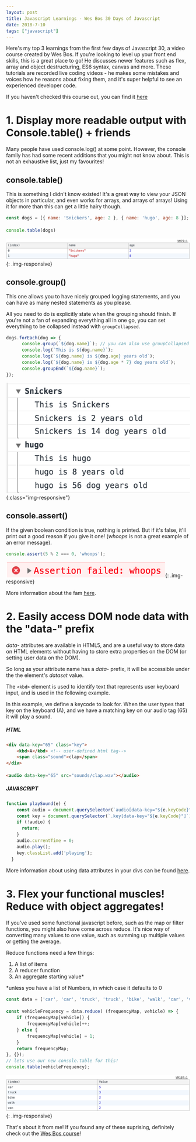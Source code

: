 ```yaml
---
layout: post
title: Javascript Learnings - Wes Bos 30 Days of Javascript
date: 2018-7-10
tags: ["javascript"]
---
```


Here's my top 3 learnings from the first few days of Javascript 30, a video course created by Wes Bos. If you're looking to level up your front end skills, this is a great place to go! He discusses newer features such as flex, array and object destructuring, ES6 syntax, canvas and more. These tutorials are recorded live coding videos - he makes some mistakes and voices how he reasons about fixing them, and it's super helpful to see an experienced developer code.

If you haven't checked this course out, you can find it [here](https://javascript30.com/)

# 1. Display more readable output with Console.table() + friends

Many people have used console.log() at some point. However, the console family has had some recent additions that you might not know about. This is not an exhaustive list, just my favourites!

## console.table()

This is something I didn't know existed! It's a great way to view your JSON objects in particular, and even works for arrays, and arrays of arrays! Using it for more than this can get a little hairy though.

```javascript
const dogs = [{ name: 'Snickers', age: 2 }, { name: 'hugo', age: 8 }];

console.table(dogs)
```

![screenshot of console.table](/assets/console_table.png){: .img-responsive}

## console.group()

This one allows you to have nicely grouped logging statements, and you can have as many nested statements as you please.

All you need to do is explicitly state when the grouping should finish. If you're not a fan of expanding everything all in one go, you can set everything to be collapsed instead with `groupCollapsed`.

```javascript
dogs.forEach(dog => {
      console.group(`${dog.name}`); // you can also use groupCollapsed
      console.log(`This is ${dog.name}`);
      console.log(`${dog.name} is ${dog.age} years old`);
      console.log(`${dog.name} is ${dog.age * 7} dog years old`);
      console.groupEnd(`${dog.name}`);
});
```

![screenshot of console.group](/assets/console_group.png){:class="img-responsive"}

## console.assert()

If the given boolean condition is true, nothing is printed. But if it's false, it'll print out a good reason if you give it one! (*whoops* is not a great example of an error message).

```javascript
console.assert(5 % 2 === 0, 'whoops');
```

![screenshot of console.assert](/assets/console_assert.png){: .img-responsive}

More information about the fam [here](https://developer.mozilla.org/en-US/docs/Web/API/Console/table).

# 2. Easily access DOM node data with the "data-" prefix

*data-* attributes are available in HTML5, and are a useful way to store data on HTML elements without having to store extra properties on the DOM (or setting user data on the DOM).

So long as your attribute name has a *data-* prefix, it will be accessible under the the element's *dataset* value. 

The `<kbd>` element is used to identify text that represents user keyboard input, and is used in the following example.

In this example, we define a keycode to look for. When the user types that key on the keyboard (A), and we have a matching key on our audio tag (65) it will play a sound. 

##### HTML
```html
<div data-key="65" class="key">
    <kbd>A</kbd> <!-- user-defined html tag-->
    <span class="sound">clap</span>
</div>

<audio data-key="65" src="sounds/clap.wav"></audio>
```

##### JAVASCRIPT
```javascript
function playSound(e) {
    const audio = document.querySelector(`audio[data-key="${e.keyCode}"]`);
    const key = document.querySelector(`.key[data-key="${e.keyCode}"]`);
    if (!audio) {
      return;
    }
    audio.currentTime = 0;
    audio.play();
    key.classList.add('playing');
  }
```

More information about using data attributes in your divs can be found [here](https://developer.mozilla.org/en-US/docs/Learn/HTML/Howto/Use_data_attributes).

# 3. Flex your functional muscles! Reduce with object aggregates!

If you've used some functional javascript before, such as the map or filter functions, you might also have come across reduce. It's nice way of converting many values to one value, such as summing up multiple values or getting the average.

Reduce functions need a few things:
1. A list of items
1. A reducer function
1. An aggregate starting value* 

*unless you have a list of Numbers, in which case it defaults to 0

```javascript
const data = ['car', 'car', 'truck', 'truck', 'bike', 'walk', 'car', 'van', 'bike', 'walk', 'car', 'van', 'car', 'truck' ];

const vehicleFrequency = data.reduce( (frequencyMap, vehicle) => {
    if (frequencyMap[vehicle]) {
        frequencyMap[vehicle]++;
    } else {
        frequencyMap[vehicle] = 1;
    }
    return frequencyMap;
}, {});
// lets use our new console.table for this!
console.table(vehicleFrequency);
```
![screenshot of reduce table](/assets/reduce_table.png){: .img-responsive}

That's about it from me! If you found any of these suprising, definitely check out the [Wes Bos course](https://javascript30.com/)!
